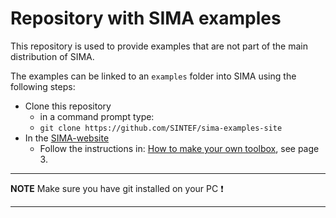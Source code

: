 # Repository with SIMA examples

This repository is used to provide examples that are not part of the main distribution of SIMA.

The examples can be linked to an `examples` folder into SIMA using the following steps:

* Clone this repository 
  * in a command prompt type: 
  * `git clone https://github.com/SINTEF/sima-examples-site`
* In the [SIMA-website](https://sima.sintef.no/)
  * Follow the instructions in: [How to make your own toolbox](https://sima.sintef.no/doc/4.4.0/FAQ/howtodoexample/How-to-make-your-own-toolbox.html ), see page 3.


 

 ---
**NOTE** Make sure you have git installed on your PC :exclamation:

---